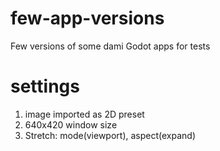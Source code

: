 # few-app-versions
 Few versions of some dami Godot apps for tests

# settings

1. image imported as 2D preset
1. 640x420 window size
1. Stretch: mode(viewport), aspect(expand)
